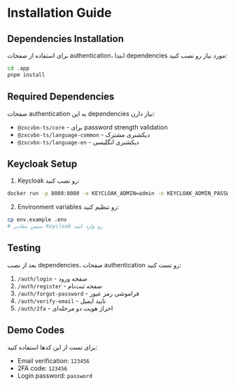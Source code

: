 # Installation Guide

## Dependencies Installation

برای استفاده از صفحات authentication، ابتدا dependencies مورد نیاز رو نصب کنید:

```bash
cd .app
pnpm install
```

## Required Dependencies

صفحات authentication به این dependencies نیاز دارن:

- `@zxcvbn-ts/core` - برای password strength validation
- `@zxcvbn-ts/language-common` - دیکشنری مشترک
- `@zxcvbn-ts/language-en` - دیکشنری انگلیسی

## Keycloak Setup

1. Keycloak رو نصب کنید:
```bash
docker run -p 8080:8080 -e KEYCLOAK_ADMIN=admin -e KEYCLOAK_ADMIN_PASSWORD=admin quay.io/keycloak/keycloak:latest start-dev
```

2. Environment variables رو تنظیم کنید:
```bash
cp env.example .env
# سپس مقادیر Keycloak رو وارد کنید
```

## Testing

بعد از نصب dependencies، صفحات authentication رو تست کنید:

1. `/auth/login` - صفحه ورود
2. `/auth/register` - صفحه ثبت‌نام
3. `/auth/forgot-password` - فراموشی رمز عبور
4. `/auth/verify-email` - تایید ایمیل
5. `/auth/2fa` - احراز هویت دو مرحله‌ای

## Demo Codes

برای تست از این کدها استفاده کنید:
- Email verification: `123456`
- 2FA code: `123456`
- Login password: `password`



